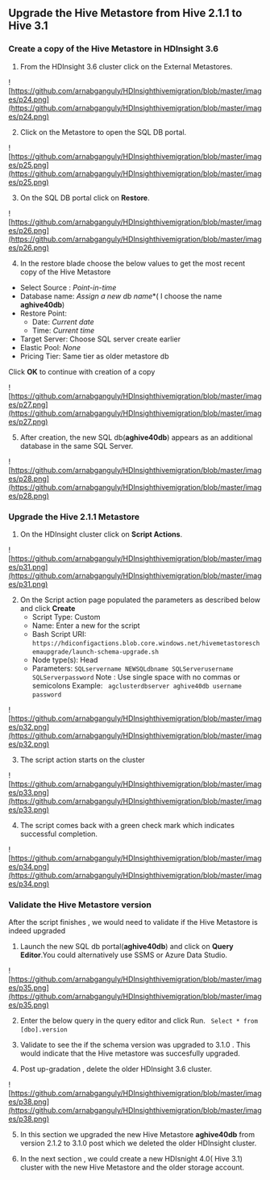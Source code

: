 
## Upgrade the Hive Metastore from Hive 2.1.1 to Hive 3.1

### Create a copy of the Hive Metastore in HDInsight 3.6

1. From the HDInsight 3.6 cluster click on the External Metastores.

![https://github.com/arnabganguly/HDInsighthivemigration/blob/master/images/p24.png](https://github.com/arnabganguly/HDInsighthivemigration/blob/master/images/p24.png)

2. Click on the Metastore to open the SQL DB portal.  

![https://github.com/arnabganguly/HDInsighthivemigration/blob/master/images/p25.png](https://github.com/arnabganguly/HDInsighthivemigration/blob/master/images/p25.png)

3. On the SQL DB portal click on **Restore**. 

![https://github.com/arnabganguly/HDInsighthivemigration/blob/master/images/p26.png](https://github.com/arnabganguly/HDInsighthivemigration/blob/master/images/p26.png)

 4. In the restore blade choose the below values to get the most recent copy of the Hive Metastore 
     
 - Select Source : *Point-in-time*
 - Database name: *Assign a new db name**( I choose the name **aghive40db**)
 - Restore Point: 
    - Date: *Current date*
    -  Time: *Current time* 
  - Target Server: Choose SQL server create earlier
  - Elastic Pool: *None*
  - Pricing Tier: Same tier as older metastore db 
 
 Click **OK** to continue with creation of a copy

![https://github.com/arnabganguly/HDInsighthivemigration/blob/master/images/p27.png](https://github.com/arnabganguly/HDInsighthivemigration/blob/master/images/p27.png)
 
5. After creation, the new SQL db(**aghive40db**) appears as an additional database in the same SQL Server.

![https://github.com/arnabganguly/HDInsighthivemigration/blob/master/images/p28.png](https://github.com/arnabganguly/HDInsighthivemigration/blob/master/images/p28.png)

### Upgrade the Hive 2.1.1 Metastore 

1. On the HDInsight cluster click on **Script Actions**.

![https://github.com/arnabganguly/HDInsighthivemigration/blob/master/images/p31.png](https://github.com/arnabganguly/HDInsighthivemigration/blob/master/images/p31.png)

 2. On the Script action page populated the parameters as described below and click **Create**
    - Script Type: Custom 
    - Name: Enter a new for the script
    - Bash Script URI: ```https://hdiconfigactions.blob.core.windows.net/hivemetastoreschemaupgrade/launch-schema-upgrade.sh```
    - Node type(s): Head
    - Parameters:
       ``` SQLservername NEWSQLdbname SQLServerusername SQLServerpassword ```
       Note : Use single space with no commas or semicolons
       Example:
       ``` agclusterdbserver aghive40db username password```

![https://github.com/arnabganguly/HDInsighthivemigration/blob/master/images/p32.png](https://github.com/arnabganguly/HDInsighthivemigration/blob/master/images/p32.png)

3. The script action starts on the cluster

![https://github.com/arnabganguly/HDInsighthivemigration/blob/master/images/p33.png](https://github.com/arnabganguly/HDInsighthivemigration/blob/master/images/p33.png)

4. The script comes back with a green check mark which indicates successful completion. 

![https://github.com/arnabganguly/HDInsighthivemigration/blob/master/images/p34.png](https://github.com/arnabganguly/HDInsighthivemigration/blob/master/images/p34.png)

### Validate the Hive Metastore version 

After the script finishes , we would need to validate if the Hive Metastore is indeed upgraded

1. Launch the new SQL db portal(**aghive40db**) and click on **Query Editor**.You could alternatively use SSMS or Azure Data Studio. 

![https://github.com/arnabganguly/HDInsighthivemigration/blob/master/images/p35.png](https://github.com/arnabganguly/HDInsighthivemigration/blob/master/images/p35.png)

2. Enter the below query in the query editor and click Run.
``` Select * from [dbo].version```

3. Validate to see the if the schema version was upgraded to 3.1.0 . This would indicate that the Hive metastore was succesfully upgraded. 

4. Post up-gradation , delete the older HDInsight 3.6 cluster. 

![https://github.com/arnabganguly/HDInsighthivemigration/blob/master/images/p38.png](https://github.com/arnabganguly/HDInsighthivemigration/blob/master/images/p38.png)

5. In this section we upgraded the new Hive Metastore **aghive40db** from version 2.1.2 to 3.1.0 post which we deleted the older HDInsight cluster.  

6. In the next section , we could create a new HDIsnight 4.0( Hive 3.1) cluster with the new Hive Metastore and the older storage account. 

 


<!--stackedit_data:
eyJoaXN0b3J5IjpbLTE1MTMwNDMyMDQsLTQwNzQzMzU4NSwxNj
MzMDc0OTM3LC0xOTg0MTc1NzUzLDIwNDAyOTc2MjJdfQ==
-->
